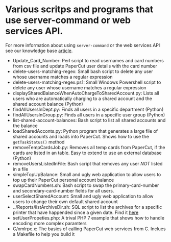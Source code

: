 # Various scritps and programs that use server-command or web services API.

For more information about using `server-command` or the web services API see our
knowledge base [article](https://www.papercut.com/kb/Main/TopTipsForUsingThePublicWebServicesAPI).

* Update_Card_Number: Perl script to read usernames and card numbers from csv file and update PaperCut user details with the card number
* delete-users-matching-regex: Small bash script to delete any user whose username matches a regular expression
* delete-users-matching-regex.ps1: Small Windows Powershell script to delete any user whose username matches a regular expression
* displaySharedBalanceWhenAutoChargeToSharedAccount.py: Lists all users who are automatically charging to a shared account and the shared account balance (Python)
* findAllUsersInDept.py: Finds all users in a specific department (Python)
* findAllUsersInGroup.py: Finds all users in a specific user group (Python)
* list-shared-account-balances: Bash script to list all shared accounts and the balance
* loadSharedAcconts.py: Python program that generates a large file of shared accounts and loads into PaperCut. Shows how to use the `getTaskStatus()` method
* removeTempCardsJob.py: Removes all temp cards from PaperCut, if the cards are listed in an table. Easy to extend to use an external database (Python)
* removeUsersListedInFile: Bash script that removes any user _NOT_ listed in a file
* simpleTopUpBalance: Small and ugly web application to allow users to top up their PaperCut personal account balance
* swapCardNumbers.sh: Bash script to swap the primary-card-number and secondary-card-number fields for all users.
* userSelectSharedAccount: Small and ugly web application to allow users to change their own default shared account
* ../Reports/listArchiveDir.sh: SQL script to list the archives for a specific printer that have happended since a given date. Find it [here](https://github.com/PaperCutSoftware/PaperCutExamples/blob/master/Reports/listArchiveDir.sh)
* setUserPropeties.php: A trival PHP 7 example that shows how to handle encoding more complex paramters
* C/xmlrpc.x: The basics of calling PaperCut web services from C. Inclues a Makefile to help you build it

